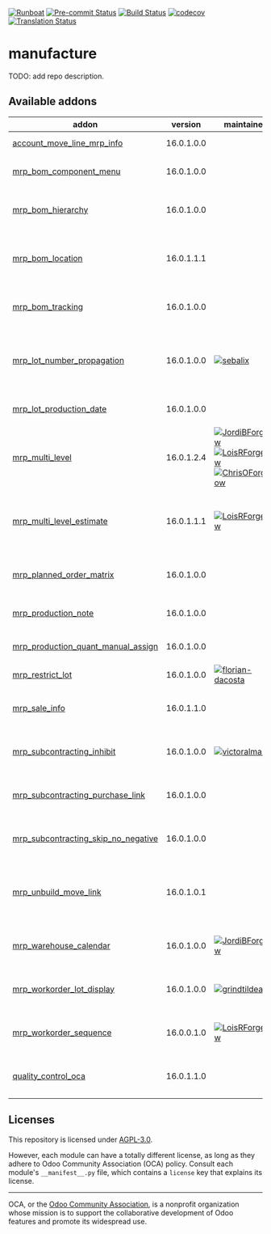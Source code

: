 
[![Runboat](https://img.shields.io/badge/runboat-Try%20me-875A7B.png)](https://runboat.odoo-community.org/builds?repo=OCA/manufacture&target_branch=16.0)
[![Pre-commit Status](https://github.com/OCA/manufacture/actions/workflows/pre-commit.yml/badge.svg?branch=16.0)](https://github.com/OCA/manufacture/actions/workflows/pre-commit.yml?query=branch%3A16.0)
[![Build Status](https://github.com/OCA/manufacture/actions/workflows/test.yml/badge.svg?branch=16.0)](https://github.com/OCA/manufacture/actions/workflows/test.yml?query=branch%3A16.0)
[![codecov](https://codecov.io/gh/OCA/manufacture/branch/16.0/graph/badge.svg)](https://codecov.io/gh/OCA/manufacture)
[![Translation Status](https://translation.odoo-community.org/widgets/manufacture-16-0/-/svg-badge.svg)](https://translation.odoo-community.org/engage/manufacture-16-0/?utm_source=widget)

<!-- /!\ do not modify above this line -->

# manufacture

TODO: add repo description.

<!-- /!\ do not modify below this line -->

<!-- prettier-ignore-start -->

[//]: # (addons)

Available addons
----------------
addon | version | maintainers | summary
--- | --- | --- | ---
[account_move_line_mrp_info](account_move_line_mrp_info/) | 16.0.1.0.0 |  | Account Move Line Mrp Info
[mrp_bom_component_menu](mrp_bom_component_menu/) | 16.0.1.0.0 |  | MRP BOM Component Menu
[mrp_bom_hierarchy](mrp_bom_hierarchy/) | 16.0.1.0.0 |  | Make it easy to navigate through BoM hierarchy.
[mrp_bom_location](mrp_bom_location/) | 16.0.1.1.1 |  | Adds location field to Bill of Materials and its components.
[mrp_bom_tracking](mrp_bom_tracking/) | 16.0.1.0.0 |  | Logs any change to a BoM in the chatter
[mrp_lot_number_propagation](mrp_lot_number_propagation/) | 16.0.1.0.0 | [![sebalix](https://github.com/sebalix.png?size=30px)](https://github.com/sebalix) | Propagate a serial number from a component to a finished product
[mrp_lot_production_date](mrp_lot_production_date/) | 16.0.1.0.0 |  | MRP Lot Production Date
[mrp_multi_level](mrp_multi_level/) | 16.0.1.2.4 | [![JordiBForgeFlow](https://github.com/JordiBForgeFlow.png?size=30px)](https://github.com/JordiBForgeFlow) [![LoisRForgeFlow](https://github.com/LoisRForgeFlow.png?size=30px)](https://github.com/LoisRForgeFlow) [![ChrisOForgeFlow](https://github.com/ChrisOForgeFlow.png?size=30px)](https://github.com/ChrisOForgeFlow) | Adds an MRP Scheduler
[mrp_multi_level_estimate](mrp_multi_level_estimate/) | 16.0.1.1.1 | [![LoisRForgeFlow](https://github.com/LoisRForgeFlow.png?size=30px)](https://github.com/LoisRForgeFlow) | Allows to consider demand estimates using MRP multi level.
[mrp_planned_order_matrix](mrp_planned_order_matrix/) | 16.0.1.0.0 |  | Allows to create fixed planned orders on a grid view.
[mrp_production_note](mrp_production_note/) | 16.0.1.0.0 |  | Notes in production orders
[mrp_production_quant_manual_assign](mrp_production_quant_manual_assign/) | 16.0.1.0.0 |  | Production - Manual Quant Assignment
[mrp_restrict_lot](mrp_restrict_lot/) | 16.0.1.0.0 | [![florian-dacosta](https://github.com/florian-dacosta.png?size=30px)](https://github.com/florian-dacosta) | MRP Restrict Lot
[mrp_sale_info](mrp_sale_info/) | 16.0.1.1.0 |  | Adds sale information to Manufacturing models
[mrp_subcontracting_inhibit](mrp_subcontracting_inhibit/) | 16.0.1.0.0 | [![victoralmau](https://github.com/victoralmau.png?size=30px)](https://github.com/victoralmau) | Inhibit subcontracting flow on demand
[mrp_subcontracting_purchase_link](mrp_subcontracting_purchase_link/) | 16.0.1.0.0 |  | Link Purchase Order Line to Subcontract Productions
[mrp_subcontracting_skip_no_negative](mrp_subcontracting_skip_no_negative/) | 16.0.1.0.0 |  | MRP Subcontracting Skip No Negative
[mrp_unbuild_move_link](mrp_unbuild_move_link/) | 16.0.1.0.1 |  | Link the stock moves of manufacturing orders to the respective unbuild orders
[mrp_warehouse_calendar](mrp_warehouse_calendar/) | 16.0.1.0.0 | [![JordiBForgeFlow](https://github.com/JordiBForgeFlow.png?size=30px)](https://github.com/JordiBForgeFlow) | Considers the warehouse calendars in manufacturing
[mrp_workorder_lot_display](mrp_workorder_lot_display/) | 16.0.1.0.0 | [![grindtildeath](https://github.com/grindtildeath.png?size=30px)](https://github.com/grindtildeath) | Display lot number on workorders kanban
[mrp_workorder_sequence](mrp_workorder_sequence/) | 16.0.0.1.0 | [![LoisRForgeFlow](https://github.com/LoisRForgeFlow.png?size=30px)](https://github.com/LoisRForgeFlow) | adds sequence to production work orders.
[quality_control_oca](quality_control_oca/) | 16.0.1.1.0 |  | Generic infrastructure for quality tests.

[//]: # (end addons)

<!-- prettier-ignore-end -->

## Licenses

This repository is licensed under [AGPL-3.0](LICENSE).

However, each module can have a totally different license, as long as they adhere to Odoo Community Association (OCA)
policy. Consult each module's `__manifest__.py` file, which contains a `license` key
that explains its license.

----
OCA, or the [Odoo Community Association](http://odoo-community.org/), is a nonprofit
organization whose mission is to support the collaborative development of Odoo features
and promote its widespread use.
